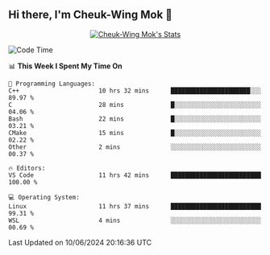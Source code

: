 ## Hi there, I'm Cheuk-Wing Mok 👋

<!--
**mozro0327/mozro0327** is a ✨ _special_ ✨ repository because its `README.md` (this file) appears on your GitHub profile.

Here are some ideas to get you started:

- 🔭 I’m currently working on ...
- 🌱 I’m currently learning ...
- 👯 I’m looking to collaborate on ...
- 🤔 I’m looking for help with ...
- 💬 Ask me about ...
- 📫 How to reach me: ...
- 😄 Pronouns: ...
- ⚡ Fun fact: ...
-->

<p align="center">
  <a href="https://github.com/mozro0327" class="rich-diff-level-one">
    <img src="https://github-readme-stats.vercel.app/api?username=mozro0327&title_color=333&text_color=777" alt="Cheuk-Wing Mok's Stats" >
    <!-- &hide=issues
    <img src="https://github-readme-stats.vercel.app/api?username=mozro0327&hide=issues&title_color=333&text_color=777" alt="Cheuk-Wing Mok's Stats" >
    -->
  </a>
</p>

<!--START_SECTION:waka-->
![Code Time](http://img.shields.io/badge/Code%20Time-2%2C665%20hrs%2031%20mins-blue)

📊 **This Week I Spent My Time On** 

```text
💬 Programming Languages: 
C++                      10 hrs 32 mins      ██████████████████████░░░   89.97 % 
C                        28 mins             █░░░░░░░░░░░░░░░░░░░░░░░░   04.06 % 
Bash                     22 mins             █░░░░░░░░░░░░░░░░░░░░░░░░   03.21 % 
CMake                    15 mins             █░░░░░░░░░░░░░░░░░░░░░░░░   02.22 % 
Other                    2 mins              ░░░░░░░░░░░░░░░░░░░░░░░░░   00.37 % 

🔥 Editors: 
VS Code                  11 hrs 42 mins      █████████████████████████   100.00 % 

💻 Operating System: 
Linux                    11 hrs 37 mins      █████████████████████████   99.31 % 
WSL                      4 mins              ░░░░░░░░░░░░░░░░░░░░░░░░░   00.69 % 
```


 Last Updated on 10/06/2024 20:16:36 UTC
<!--END_SECTION:waka-->
